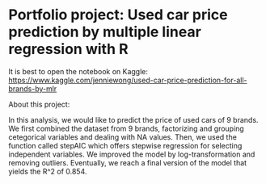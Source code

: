 # Portfolio project: Used car price prediction by multiple linear regression with R

It is best to open the notebook on Kaggle: https://www.kaggle.com/jenniewong/used-car-price-prediction-for-all-brands-by-mlr

About this project: 

In this analysis, we would like to predict the price of used cars of 9 brands. We first combined the dataset from 9 brands, factorizing and grouping cetegorical variables and dealing with NA values. Then, we used the function called stepAIC which offers stepwise regression for selecting independent variables. We improved the model by log-transformation and removing outliers. Eventually, we reach a final version of the model that yields the R^2 of 0.854.
